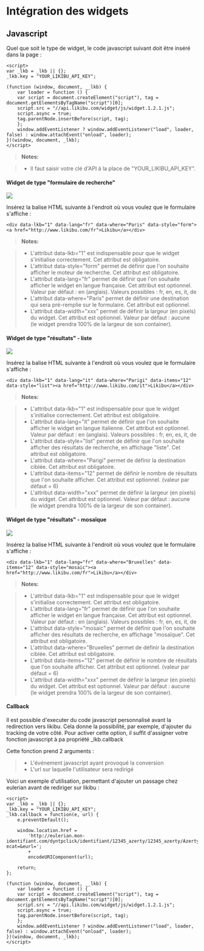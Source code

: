 Intégration des widgets
===================

Javascript
-------------

Quel que soit le type de widget, le code javascript suivant doit être inséré dans la page :

    <script>
    var _lkb = _lkb || {};
    _lkb.key = "YOUR_LIKIBU_API_KEY";
    
    (function (window, document, __lkb) {
        var loader = function () {
        var script = document.createElement("script"), tag = document.getElementsByTagName("script")[0];
        script.src = "//api.likibu.com/widget/js/widget.1.2.1.js";
        script.async = true;
        tag.parentNode.insertBefore(script, tag);
        };
        window.addEventListener ? window.addEventListener("load", loader, false) : window.attachEvent("onload", loader);
    })(window, document, _lkb);
    </script>

> **Notes:**

> - Il faut saisir votre clé d'API à la place de "YOUR_LIKIBU_API_KEY".

#### Widget de type "formulaire de recherche"

![](http://i.likibu.com/doc/widget/widget_search.png)

Insérez la balise HTML suivante à l'endroit où vous voulez que le formulaire s'affiche :

    <div data-lkb="1" data-lang="fr" data-where="Paris" data-style="form"><a href="http://www.likibu.com/fr">Likibu</a></div>

> **Notes:**

> - L'attribut data-lkb="1" est indispensable pour que le widget s'initialise correctement. Cet attribut est obligatoire.
> - L'attribut data-style="form" permet de définir que l'on souhaite afficher le moteur de recherche. Cet attribut est obligatoire.
> - L'attribut data-lang="fr" permet de définir que l'on souhaite afficher le widget en langue française. Cet attribut est optionnel. Valeur par défaut : en (anglais). Valeurs possibles : fr, en, es, it, de
> - L'attribut data-where="Paris" permet de définir une destination qui sera pré-remplie sur le formulaire. Cet attribut est optionnel.
> - L'attribut data-width="xxx" permet de définir la largeur (en pixels) du widget. Cet attribut est optionnel. Valeur par défaut : aucune (le widget prendra 100% de la largeur de son container).


#### Widget de type "résultats" - liste

![](http://i.likibu.com/doc/widget/widget_offers_list.png)

Insérez la balise HTML suivante à l'endroit où vous voulez que le formulaire s'affiche :

    <div data-lkb="1" data-lang="it" data-where="Parigi" data-items="12" data-style="list"><a href="http://www.likibu.com/it">Likibu</a></div>

> **Notes:**

> - L'attribut data-lkb="1" est indispensable pour que le widget s'initialise correctement. Cet attribut est obligatoire.
> - L'attribut data-lang="it" permet de définir que l'on souhaite afficher le widget en langue italienne. Cet attribut est optionnel. Valeur par défaut : en (anglais). Valeurs possibles : fr, en, es, it, de
> - L'attribut data-style="list" permet de définir que l'on souhaite afficher des résultats de recherche, en affichage "liste". Cet attribut est obligatoire.
> - L'attribut data-where="Parigi" permet de définir la destination ciblée. Cet attribut est obligatoire.
> - L'attribut data-items="12" permet de définir le nombre de résultats que l'on souhaite afficher. Cet attribut est optionnel. (valeur par défaut = 6)
> - L'attribut data-width="xxx" permet de définir la largeur (en pixels) du widget. Cet attribut est optionnel. Valeur par défaut : aucune (le widget prendra 100% de la largeur de son container).


#### Widget de type "résultats" - mosaïque

![](http://i.likibu.com/doc/widget/widget_offers_mosaic.png)

Insérez la balise HTML suivante à l'endroit où vous voulez que le formulaire s'affiche :

    <div data-lkb="1" data-lang="fr" data-where="Bruxelles" data-items="12" data-style="mosaic"><a href="http://www.likibu.com/fr">Likibu</a></div>

> **Notes:**

> - L'attribut data-lkb="1" est indispensable pour que le widget s'initialise correctement. Cet attribut est obligatoire.
> - L'attribut data-lang="fr" permet de définir que l'on souhaite afficher le widget en langue française. Cet attribut est optionnel. Valeur par défaut : en (anglais). Valeurs possibles : fr, en, es, it, de
> - L'attribut data-style="mosaic" permet de définir que l'on souhaite afficher des résultats de recherche, en affichage "mosaïque". Cet attribut est obligatoire.
> - L'attribut data-where="Bruxelles" permet de définir la destination ciblée. Cet attribut est obligatoire.
> - L'attribut data-items="12" permet de définir le nombre de résultats que l'on souhaite afficher. Cet attribut est optionnel. (valeur par défaut = 6)
> - L'attribut data-width="xxx" permet de définir la largeur (en pixels) du widget. Cet attribut est optionnel. Valeur par défaut : aucune (le widget prendra 100% de la largeur de son container).

#### Callback

Il est possible d'executer du code javascript personnalisé avant la redirection vers likibu. 
Cela donne la possibilité, par exemple, d'ajouter du tracking de votre côté.
Pour activer cette option, il suffit d'assigner votre fonction javascript à pa propriété _lkb.callback

Cette fonction prend 2 arguments : 

> - L'événement javascript ayant provoqué la conversion 
> - L'url sur laquelle l'utilisateur sera redirigé

Voici un exemple d'utilisation, permettant d'ajouter un passage chez eulerian avant de rediriger sur likibu : 

    <script>
    var _lkb = _lkb || {};
    _lkb.key = "YOUR_LIKIBU_API_KEY";
    _lkb.callback = function(e, url) {
        e.preventDefault();

        window.location.href = 
            'http://eulerian.mon-identifiant.com/dyntpclick/identifiant/12345_azerty/12345_azerty/Azerty/section/?ecat=&eurl=';
            + 
            encodeURIComponent(url);

        return;
    };
    
    (function (window, document, __lkb) {
        var loader = function () {
        var script = document.createElement("script"), tag = document.getElementsByTagName("script")[0];
        script.src = "//api.likibu.com/widget/js/widget.1.2.1.js";
        script.async = true;
        tag.parentNode.insertBefore(script, tag);
        };
        window.addEventListener ? window.addEventListener("load", loader, false) : window.attachEvent("onload", loader);
    })(window, document, _lkb);
    </script>
